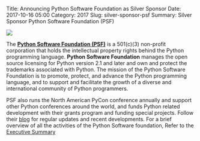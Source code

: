Title: Announcing Python Software Foundation as Silver Sponsor
Date: 2017-10-16 05:00
Category: 2017
Slug: silver-sponsor-psf
Summary: Silver Sponsor Python Software Foundation (PSF)

<img src="https://in.pycon.org/2017/images/sponsor/psf.png">

The **[Python Software Foundation (PSF)](https://www.python.org/psf/)** is a 501(c)(3) non-profit corporation that holds the intellectual property rights behind the Python programming language. **Python Software Foundation** manages the open source licensing for Python version 2.1 and later and own and protect the trademarks associated with Python. The mission of the Python Software Foundation is to promote, protect, and advance the Python programming language, and to support and facilitate the growth of a diverse and international community of Python programmers.

 PSF also runs the North American PyCon conference annually and support other Python conferences around the world, and funds Python related development with their grants program and funding special projects. Follow their [blog](http://pyfound.blogspot.com/) for regular updates and recent developments. For a brief overview of all the activities of the Python Software foundation, Refer to the [Executive Summary](https://www.python.org/psf/summary/) 